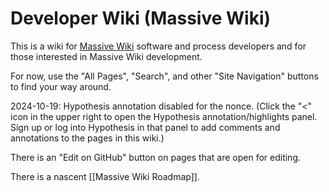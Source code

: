 # Developer Wiki (Massive Wiki)

This is a wiki for [Massive Wiki](https://massive.wiki/) software and process developers and for those interested in Massive Wiki development.

For now, use the "All Pages", "Search", and other "Site Navigation" buttons to find your way around.

2024-10-19: Hypothesis annotation disabled for the nonce. (Click the "<" icon in the upper right to open the Hypothesis annotation/highlights panel.  Sign up or log into Hypothesis in that panel to add comments and annotations to the pages in this wiki.)

There is an "Edit on GitHub" button on pages that are open for editing.

There is a nascent [[Massive Wiki Roadmap]].
